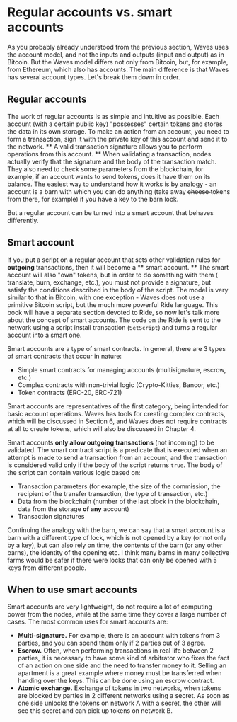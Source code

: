 # Regular accounts vs. smart accounts

As you probably already understood from the previous section, Waves uses the account model, and not the inputs and outputs (input and output) as in Bitcoin. But the Waves model differs not only from Bitcoin, but, for example, from Ethereum, which also has accounts. The main difference is that Waves has several account types. Let's break them down in order.

## Regular accounts

The work of regular accounts is as simple and intuitive as possible. Each account (with a certain public key) "possesses" certain tokens and stores the data in its own storage. To make an action from an account, you need to form a transaction, sign it with the private key of this account and send it to the network. ** A valid transaction signature allows you to perform operations from this account. ** When validating a transaction, nodes actually verify that the signature and the body of the transaction match. They also need to check some parameters from the blockchain, for example, if an account wants to send tokens, does it have them on its balance. The easiest way to understand how it works is by analogy - an account is a barn with which you can do anything (take away <s> cheese </s> tokens from there, for example) if you have a key to the barn lock.

But a regular account can be turned into a smart account that behaves differently.

## Smart account

If you put a script on a regular account that sets other validation rules for **outgoing** transactions, then it will become a ** smart account. ** The smart account will also "own" tokens, but in order to do something with them ( translate, burn, exchange, etc.), you must not provide a signature, but satisfy the conditions described in the body of the script. The model is very similar to that in Bitcoin, with one exception - Waves does not use a primitive Bitcoin script, but the much more powerful Ride language. This book will have a separate section devoted to Ride, so now let's talk more about the concept of smart accounts. The code on the Ride is sent to the network using a script install transaction (`SetScript`) and turns a regular account into a smart one.

Smart accounts are a type of smart contracts. In general, there are 3 types of smart contracts that occur in nature:

- Simple smart contracts for managing accounts (multisignature, escrow, etc.)
- Complex contracts with non-trivial logic (Crypto-Kitties, Bancor, etc.)
- Token contracts (ERC-20, ERC-721)

Smart accounts are representatives of the first category, being intended for basic account operations. Waves has tools for creating complex contracts, which will be discussed in Section 6, and Waves does not require contracts at all to create tokens, which will also be discussed in Chapter 4.

Smart accounts **only allow outgoing transactions** (not incoming) to be validated. The smart contract script is a predicate that is executed when an attempt is made to send a transaction from an account, and the transaction is considered valid only if the body of the script returns `true`. The body of the script can contain various logic based on:

- Transaction parameters (for example, the size of the commission, the recipient of the transfer transaction, the type of transaction, etc.)
- Data from the blockchain (number of the last block in the blockchain, data from the storage **of any** account)
- Transaction signatures

Continuing the analogy with the barn, we can say that a smart account is a barn with a different type of lock, which is not opened by a key (or not only by a key), but can also rely on time, the contents of the barn (or any other barns), the identity of the opening etc. I think many barns in many collective farms would be safer if there were locks that can only be opened with 5 keys from different people.

## When to use smart accounts

Smart accounts are very lightweight, do not require a lot of computing power from the nodes, while at the same time they cover a large number of cases. The most common uses for smart accounts are:

- **Multi-signature.** For example, there is an account with tokens from 3 parties, and you can spend them only if 2 parties out of 3 agree.
- **Escrow.** Often, when performing transactions in real life between 2 parties, it is necessary to have some kind of arbitrator who fixes the fact of an action on one side and the need to transfer money to it. Selling an apartment is a great example where money must be transferred when handing over the keys. This can be done using an escrow contract.
- **Atomic exchange.** Exchange of tokens in two networks, when tokens are blocked by parties in 2 different networks using a secret. As soon as one side unlocks the tokens on network A with a secret, the other will see this secret and can pick up tokens on network B.